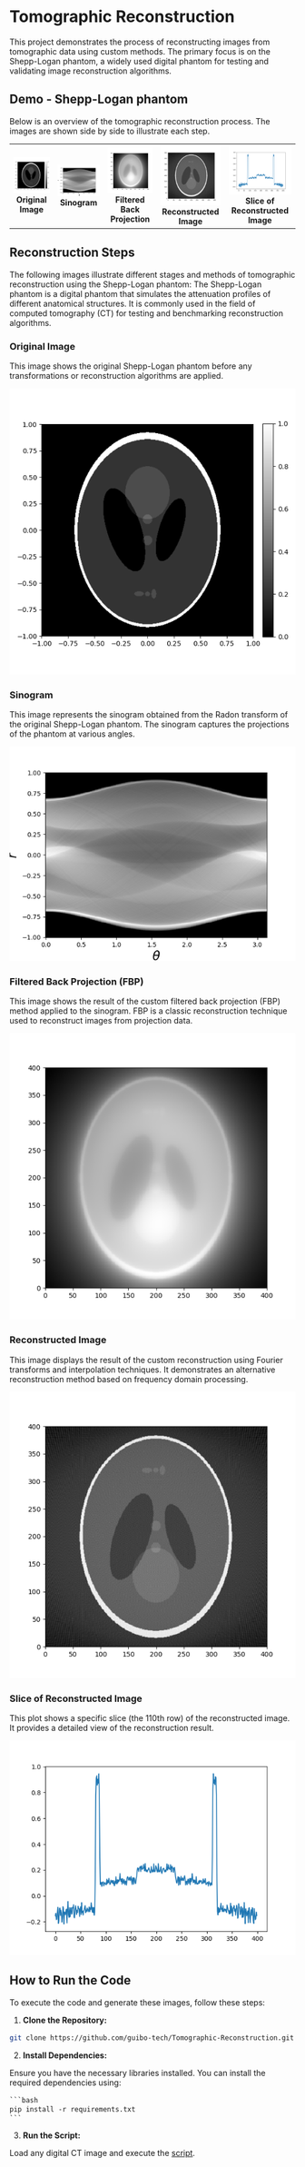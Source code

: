 # Tomographic Reconstruction

This project demonstrates the process of reconstructing images from tomographic data using custom methods. The primary focus is on the Shepp-Logan phantom, a widely used digital phantom for testing and validating image reconstruction algorithms.

## Demo - Shepp-Logan phantom

Below is an overview of the tomographic reconstruction process. The images are shown side by side to illustrate each step.

<table>
  <tr>
    <td align="center">
      <img src="assets/shepp_logan_phantom/original.png" alt="Original Image" width="150"/><br>
      <b>Original Image</b>
    </td>
    <td align="center">
      <img src="assets/shepp_logan_phantom/sinogram.png" alt="Sinogram" width="150"/><br>
      <b>Sinogram</b>
    </td>
    <td align="center">
      <img src="assets/shepp_logan_phantom/filtered_back_projection.png" alt="Filtered Back Projection" width="150"/><br>
      <b>Filtered Back Projection</b>
    </td>
    <td align="center">
      <img src="assets/shepp_logan_phantom/reconstructed_image.png" alt="Reconstructed Image" width="150"/><br>
      <b>Reconstructed Image</b>
    </td>
    <td align="center">
      <img src="assets/shepp_logan_phantom/slice_of_reconstructed_image.png" alt="Slice of Reconstructed Image" width="150"/><br>
      <b>Slice of Reconstructed Image</b>
    </td>
  </tr>
</table>



## Reconstruction Steps

The following images illustrate different stages and methods of tomographic reconstruction using the Shepp-Logan phantom:
The Shepp-Logan phantom is a digital phantom that simulates the attenuation profiles of different anatomical structures. It is commonly used in the field of computed tomography (CT) for testing and benchmarking reconstruction algorithms.


### Original Image
This image shows the original Shepp-Logan phantom before any transformations or reconstruction algorithms are applied.

![Original Image](assets/shepp_logan_phantom/original.png)

### Sinogram
This image represents the sinogram obtained from the Radon transform of the original Shepp-Logan phantom. The sinogram captures the projections of the phantom at various angles.

![Sinogram](assets/shepp_logan_phantom/sinogram.png)

### Filtered Back Projection (FBP)
This image shows the result of the custom filtered back projection (FBP) method applied to the sinogram. FBP is a classic reconstruction technique used to reconstruct images from projection data.

![Filtered Back Projection](assets/shepp_logan_phantom/filtered_back_projection.png)

### Reconstructed Image
This image displays the result of the custom reconstruction using Fourier transforms and interpolation techniques. It demonstrates an alternative reconstruction method based on frequency domain processing.

![Reconstructed Image](assets/shepp_logan_phantom/reconstructed_image.png)

### Slice of Reconstructed Image
This plot shows a specific slice (the 110th row) of the reconstructed image. It provides a detailed view of the reconstruction result.

![Slice of Reconstructed Image](assets/shepp_logan_phantom/slice_of_reconstructed_image.png)

## How to Run the Code

To execute the code and generate these images, follow these steps:

1. **Clone the Repository:**

```bash
git clone https://github.com/guibo-tech/Tomographic-Reconstruction.git
```

2. **Install Dependencies:**

Ensure you have the necessary libraries installed. You can install the required dependencies using:

    ```bash
    pip install -r requirements.txt
    ```

3. **Run the Script:**

Load any digital CT image and execute the [script](project/CT_reconstructor.py).




